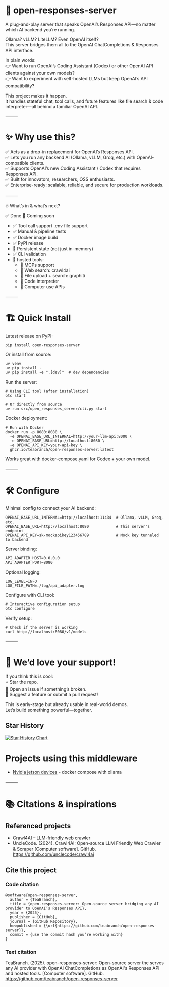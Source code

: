 # 🚀 open-responses-server

A plug-and-play server that speaks OpenAI’s Responses API—no matter which AI backend you’re running.  

Ollama? vLLM? LiteLLM? Even OpenAI itself?  
This server bridges them all to the OpenAI ChatCompletions & Responses API interface.  

In plain words:  
👉 Want to run OpenAI’s Coding Assistant (Codex) or other OpenAI API clients against your own models?  
👉 Want to experiment with self-hosted LLMs but keep OpenAI’s API compatibility?  

This project makes it happen.  
It handles stateful chat, tool calls, and future features like file search & code interpreter—all behind a familiar OpenAI API.

⸻

# ✨ Why use this?

✅ Acts as a drop-in replacement for OpenAI’s Responses API.  
✅ Lets you run any backend AI (Ollama, vLLM, Groq, etc.) with OpenAI-compatible clients.  
✅ Supports OpenAI’s new Coding Assistant / Codex that requires Responses API.  
✅ Built for innovators, researchers, OSS enthusiasts.  
✅ Enterprise-ready: scalable, reliable, and secure for production workloads.

⸻

🔥 What’s in & what’s next?

✅ Done	📝 Coming soon
- ✅ Tool call support	.env file support
- ✅ Manual & pipeline tests
- ✅ Docker image build
- ✅ PyPI release	
- 📝 Persistent state (not just in-memory)
- ✅ CLI validation	
- 📝 hosted tools:
  - 📝 MCPs support
  - 📝 Web search: crawl4ai
  - 📝 File upload + search: graphiti
  - 📝 Code interpreter
  - 📝 Computer use APIs

⸻

# 🏗️ Quick Install

Latest release on PyPI:

```
pip install open-responses-server
```

Or install from source:

```
uv venv
uv pip install .
uv pip install -e ".[dev]"  # dev dependencies
```

Run the server:

```
# Using CLI tool (after installation)
otc start

# Or directly from source
uv run src/open_responses_server/cli.py start
```

Docker deployment:

```
# Run with Docker
docker run -p 8080:8080 \
  -e OPENAI_BASE_URL_INTERNAL=http://your-llm-api:8000 \
  -e OPENAI_BASE_URL=http://localhost:8080 \
  -e OPENAI_API_KEY=your-api-key \
  ghcr.io/teabranch/open-responses-server:latest
```

Works great with docker-compose.yaml for Codex + your own model.

⸻

# 🛠️ Configure

Minimal config to connect your AI backend:

```
OPENAI_BASE_URL_INTERNAL=http://localhost:11434  # Ollama, vLLM, Groq, etc.
OPENAI_BASE_URL=http://localhost:8080            # This server's endpoint
OPENAI_API_KEY=sk-mockapikey123456789            # Mock key tunneled to backend
```

Server binding:
```
API_ADAPTER_HOST=0.0.0.0
API_ADAPTER_PORT=8080
```
Optional logging:
```
LOG_LEVEL=INFO
LOG_FILE_PATH=./log/api_adapter.log
```

Configure with CLI tool:
```
# Interactive configuration setup
otc configure
```

Verify setup:
```
# Check if the server is working
curl http://localhost:8080/v1/models
```

⸻

# 💬 We’d love your support!

If you think this is cool:  
⭐ Star the repo.  
🐛 Open an issue if something’s broken.  
🤝 Suggest a feature or submit a pull request!  

This is early-stage but already usable in real-world demos.  
Let’s build something powerful—together.


## Star History

[![Star History Chart](https://api.star-history.com/svg?repos=TeaBranch/open-responses-server&type=Date)](https://www.star-history.com/#TeaBranch/open-responses-server&Date)

# Projects using this middleware
- [Nvidia jetson devices](https://github.com/OriNachum/autonomous-intelligence/tree/main/local-codex) - docker compose with ollama

⸻

# 📚 Citations & inspirations

## Referenced projects
- Crawl4AI – LLM-friendly web crawler
- UncleCode. (2024). Crawl4AI: Open-source LLM Friendly Web Crawler & Scraper [Computer software]. GitHub. https://github.com/unclecode/crawl4ai

## Cite this project

### Code citation
```
@software{open-responses-server,
  author = {TeaBranch},
  title = {open-responses-server: Open-source server bridging any AI provider to OpenAI’s Responses API},
  year = {2025},
  publisher = {GitHub},
  journal = {GitHub Repository},
  howpublished = {\url{https://github.com/teabranch/open-responses-server}},
  commit = {use the commit hash you’re working with}
}
```

### Text citation

TeaBranch. (2025). open-responses-server: Open-source server the serves any AI provider with OpenAI ChatCompletions as OpenAI's Responses API and hosted tools. [Computer software]. GitHub. https://github.com/teabranch/open-responses-server

